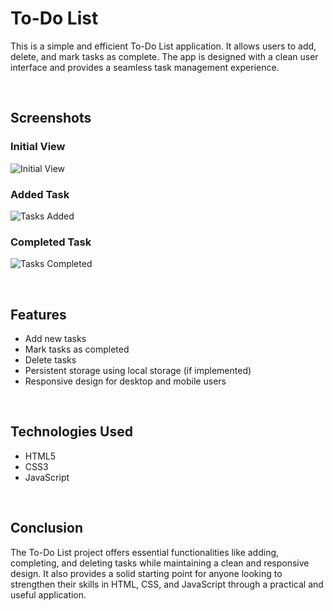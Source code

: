 # To-Do List


This is a simple and efficient To-Do List application. It allows users to add, delete, and mark tasks as complete. The app is designed with a clean user interface and provides a seamless task management experience.

<br>

## Screenshots

### Initial View
![Initial View](./Screenshot%202025-04-26%20at%206.32.51%E2%80%AFPM.jpeg)

### Added Task
![Tasks Added](./Screenshot%202025-04-26%20at%206.36.33%E2%80%AFPM.png)

### Completed Task
![Tasks Completed](./Screenshot%202025-04-26%20at%206.37.11%E2%80%AFPM.jpeg)


<br>

## Features

- Add new tasks
- Mark tasks as completed
- Delete tasks
- Persistent storage using local storage (if implemented)
- Responsive design for desktop and mobile users

<br>

## Technologies Used

- HTML5
- CSS3
- JavaScript

<br>

## Conclusion

The To-Do List project offers essential functionalities like adding, completing, and deleting tasks while maintaining a clean and responsive design. It also provides a solid starting point for anyone looking to strengthen their skills in HTML, CSS, and JavaScript through a practical and useful application.


